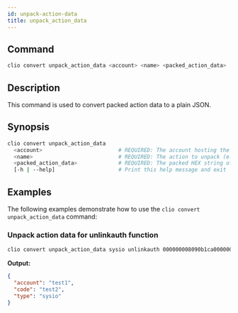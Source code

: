 ```yaml
---
id: unpack-action-data
title: unpack_action_data
---
```


## Command

```sh
clio convert unpack_action_data <account> <name> <packed_action_data> [OPTIONS]
```

## Description

This command is used to convert packed action data to a plain JSON.

## Synopsis

```sh
clio convert unpack_action_data
  <account>                        # REQUIRED: The account hosting the contract
  <name>                           # REQUIRED: The action to unpack (e.g. "transfer")
  <packed_action_data>             # REQUIRED: The packed HEX string of the action's data
  [-h | --help]                    # Print this help message and exit
```

## Examples

The following examples demonstrate how to use the `clio convert unpack_action_data` command:

### Unpack action data for unlinkauth function

```sh
clio convert unpack_action_data sysio unlinkauth 000000008090b1ca000000000091b1ca0000000000eab0c7
```

**Output:**

```json
{
  "account": "test1",
  "code": "test2",
  "type": "sysio"
}
```
